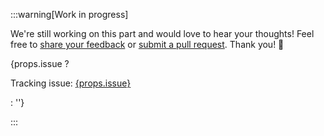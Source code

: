 :::warning[Work in progress]

We're still working on this part and would love to hear your thoughts! Feel free to [share your feedback](https://github.com/rossumai/university/discussions) or [submit a pull request](https://github.com/rossumai/university/pulls). Thank you! 🙏

{props.issue ? <p>Tracking issue: <a href={props.issue}>{props.issue}</a></p> : ''}

:::
